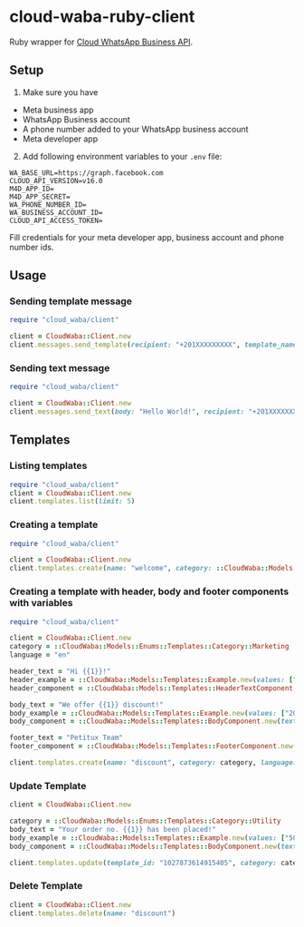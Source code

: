 # cloud-waba-ruby-client

Ruby wrapper for [Cloud WhatsApp Business API](https://developers.facebook.com/docs/whatsapp/cloud-api).

<!-- ## Installation

Add following line to your Gemfile:

```ruby
gem 'cloud-waba-ruby-client', '~> 1.0'
``` -->
## Setup
1. Make sure you have
  - Meta business app
  - WhatsApp Business account
  - A phone number added to your WhatsApp business account
  - Meta developer app
2. Add following environment variables to your `.env` file:
  ```shell
  WA_BASE_URL=https://graph.facebook.com
  CLOUD_API_VERSION=v16.0
  M4D_APP_ID=
  M4D_APP_SECRET=
  WA_PHONE_NUMBER_ID=
  WA_BUSINESS_ACCOUNT_ID=
  CLOUD_API_ACCESS_TOKEN=
  ```
Fill credentials for your meta developer app, business account and phone number ids.

## Usage
### Sending template message
```ruby
require "cloud_waba/client"

client = CloudWaba::Client.new
client.messages.send_template(recipient: "+201XXXXXXXXX", template_name: "hello_world", template_lang: "en_US", components: [])
```

### Sending text message
```ruby
require "cloud_waba/client"

client = CloudWaba::Client.new
client.messages.send_text(body: "Hello World!", recipient: "+201XXXXXXXXX")
```
<!-- ### Sending template with header, body, footer and buttons

### Sending template with header, body, footer and buttons (variables)

### Sending audio
### Sending video
### Sending image
### Sending location
### Sending contact -->




## Templates
### Listing templates
```ruby
require "cloud_waba/client"
client = CloudWaba::Client.new
client.templates.list(limit: 5)
```
### Creating a template
```ruby
require "cloud_waba/client"

client = CloudWaba::Client.new
client.templates.create(name: "welcome", category: ::CloudWaba::Models::Enums::Templates::Category::Utility, language: "en", components: [::CloudWaba::Models::Templates::BodyComponent.new(text: "Welcome to our store!, how can we help?")])
```

### Creating a template with header, body and footer components with variables
```ruby
require "cloud_waba/client"

client = CloudWaba::Client.new
category = ::CloudWaba::Models::Enums::Templates::Category::Marketing
language = "en"

header_text = "Hi {{1}}!"
header_example = ::CloudWaba::Models::Templates::Example.new(values: ["ahmed"])
header_component = ::CloudWaba::Models::Templates::HeaderTextComponent.new(text: header_text, example: header_example)

body_text = "We offer {{1}} discount!"
body_example = ::CloudWaba::Models::Templates::Example.new(values: ["20%"])
body_component = ::CloudWaba::Models::Templates::BodyComponent.new(text: body_text, example: body_example)

footer_text = "Petitux Team"
footer_component = ::CloudWaba::Models::Templates::FooterComponent.new(text: footer_text)

client.templates.create(name: "discount", category: category, language: language, components: [header_component, body_component, footer_component])
```

### Update Template
```ruby
client = CloudWaba::Client.new

category = ::CloudWaba::Models::Enums::Templates::Category::Utility
body_text = "Your order no. {{1}} has been placed!"
body_example = ::CloudWaba::Models::Templates::Example.new(values: ["500"])
body_component = ::CloudWaba::Models::Templates::BodyComponent.new(text: body_text, example: body_example)

client.templates.update(template_id: "1027873614915405", category: category, components: [body_component])
```

### Delete Template
```ruby
client = CloudWaba::Client.new
client.templates.delete(name: "discount")
```

<!-- ### Creating a template with header, body, footer and buttons

### Sending template with header, body, footer and buttons

### Sending template with header, body, footer and buttons (variables) -->